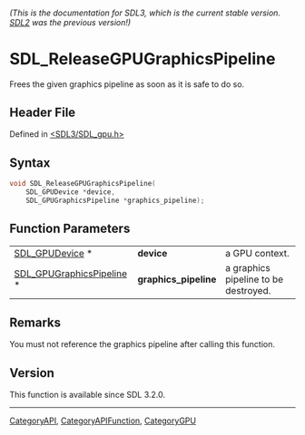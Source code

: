 ###### (This is the documentation for SDL3, which is the current stable version. [SDL2](https://wiki.libsdl.org/SDL2/) was the previous version!)
# SDL_ReleaseGPUGraphicsPipeline

Frees the given graphics pipeline as soon as it is safe to do so.

## Header File

Defined in [<SDL3/SDL_gpu.h>](https://github.com/libsdl-org/SDL/blob/main/include/SDL3/SDL_gpu.h)

## Syntax

```c
void SDL_ReleaseGPUGraphicsPipeline(
    SDL_GPUDevice *device,
    SDL_GPUGraphicsPipeline *graphics_pipeline);
```

## Function Parameters

|                                                      |                       |                                      |
| ---------------------------------------------------- | --------------------- | ------------------------------------ |
| [SDL_GPUDevice](SDL_GPUDevice) *                     | **device**            | a GPU context.                       |
| [SDL_GPUGraphicsPipeline](SDL_GPUGraphicsPipeline) * | **graphics_pipeline** | a graphics pipeline to be destroyed. |

## Remarks

You must not reference the graphics pipeline after calling this function.

## Version

This function is available since SDL 3.2.0.

----
[CategoryAPI](CategoryAPI), [CategoryAPIFunction](CategoryAPIFunction), [CategoryGPU](CategoryGPU)

